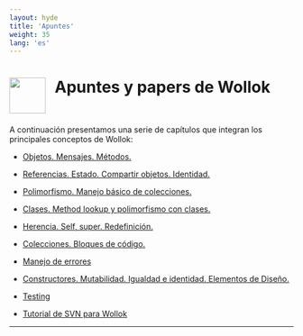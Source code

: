 ```yaml
---
layout: hyde
title: 'Apuntes'
weight: 35
lang: 'es'
---
```


<h1>
<img src="/images/documentation.ico" align="left" height="64" width="64"/>
&nbsp;&nbsp;Apuntes y papers de Wollok
</h1>
<br>
<p>A continuación presentamos una serie de capítulos que integran los principales conceptos de Wollok:
</p>

* <a href="https://docs.google.com/document/d/1RBfNmKZFKZ90XvfQsN7zhtuUPV2Mvj7t-iyZiL2bClQ/edit?usp=drive_web" target="_blank">Objetos. Mensajes. Métodos.</a>
* <a href="https://docs.google.com/document/d/14092iRsXDXih8-q_0UEXIGRSQmGtxL9pay1VXX4ceJg/edit?usp=drive_web" target="_blank">Referencias. Estado. Compartir objetos. Identidad.</a>
* <a href="https://docs.google.com/document/d/1HiYxLswd4O0MBqnT3jGo2K9e_4FE73RXF_lf8NWVOSE/edit?usp=drive_web" target="_blank">Polimorfismo. Manejo básico de colecciones.</a>
* <a href="https://docs.google.com/document/d/1Dgq_PfCbJHO1M7dXe-vGXtj4mbEUWlYhfvQ2i0RWOsk/edit#" target="_blank">Clases. Method lookup y polimorfismo con clases.</a>
* <a href="https://docs.google.com/document/d/1KdG7NrKPgPh4bAcyLuDG2G1iWP7Ze2GFs91qzlvDKqI/edit?usp=drive_web" target="_blank">Herencia. Self, super. Redefinición.</a>
* <a href="https://docs.google.com/document/d/1MLbx1Fxt7I_uVg6Yv9hYfIu2IIbUQqqICbOM3s969D8/edit?usp=drive_web" target="_blank">Colecciones. Bloques de código.</a>
* <a href="https://docs.google.com/document/d/1T87tmdXv_39RoE_zR7alVFK8TUl-KJYOhdoIsoVTRb4/edit?usp=drive_web" target="_blank">Manejo de errores</a>
* <a href="https://docs.google.com/document/d/156PsLi7v5LPFJ5oVy6SPwH8cQRZaBqJh-aosZjUbE4s/edit#" target="_blank">Constructores. Mutabilidad. Igualdad e identidad. Elementos de Diseño.</a>
* <a href="https://docs.google.com/document/d/1caDE_mlP1QMfzyVpyvh-tKshjAeYLXBkXDYrTX5zFUI/edit#" target="_blank">Testing</a>



* <a href="https://docs.google.com/document/d/1uisxrnkFdC2uBexBChSKpxYohjd90-tejALOSAVZodo/edit?usp=sharing" target="_blank">Tutorial de SVN para Wollok</a>

<hr>
